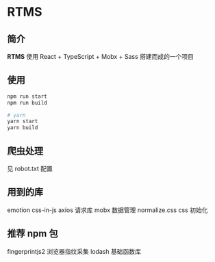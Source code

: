 # RTMS

## 简介
**RTMS** 使用 React + TypeScript + Mobx + Sass 搭建而成的一个项目

## 使用
```bash
npm run start
npm run build

# yarn
yarn start
yarn build

```

## 爬虫处理
见 robot.txt 配置

## 用到的库
emotion         css-in-js
axios           请求库
mobx            数据管理
normalize.css   css 初始化

## 推荐 npm 包
fingerprintjs2        浏览器指纹采集
lodash                基础函数库